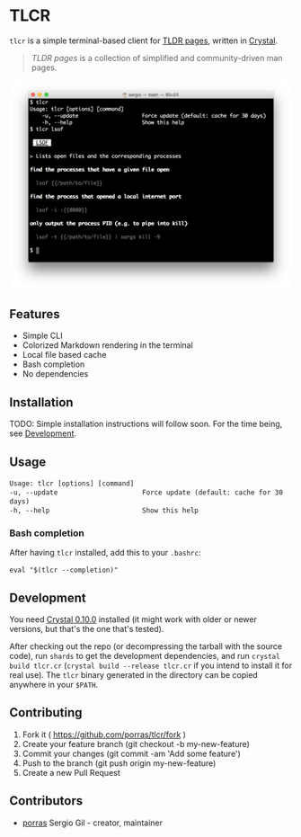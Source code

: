 # TLCR

`tlcr` is a simple terminal-based client for [TLDR pages](http://tldr-pages.github.io/), written in
[Crystal](http://crystal-lang.org/).

> *TLDR pages* is a collection of simplified and community-driven man pages.

![TLCR](tlcr.png)

## Features

* Simple CLI
* Colorized Markdown rendering in the terminal
* Local file based cache
* Bash completion
* No dependencies

## Installation

TODO: Simple installation instructions will follow soon. For the time being, see [Development](#development).

## Usage

    Usage: tlcr [options] [command]
    -u, --update                     Force update (default: cache for 30 days)
    -h, --help                       Show this help

### Bash completion

After having `tlcr` installed, add this to your `.bashrc`:

    eval "$(tlcr --completion)"

## Development

You need [Crystal 0.10.0](http://crystal-lang.org/docs/installation/index.html) installed (it might work with older
or newer versions, but that's the one that's tested).

After checking out the repo (or decompressing the tarball with the source code), run `shards` to get the development
dependencies, and run `crystal build tlcr.cr` (`crystal build --release tlcr.cr` if you intend to install it for real
use). The `tlcr` binary generated in the directory can be copied anywhere in your `$PATH`.

## Contributing

1. Fork it ( https://github.com/porras/tlcr/fork )
2. Create your feature branch (git checkout -b my-new-feature)
3. Commit your changes (git commit -am 'Add some feature')
4. Push to the branch (git push origin my-new-feature)
5. Create a new Pull Request

## Contributors

- [porras](https://github.com/porras) Sergio Gil - creator, maintainer
